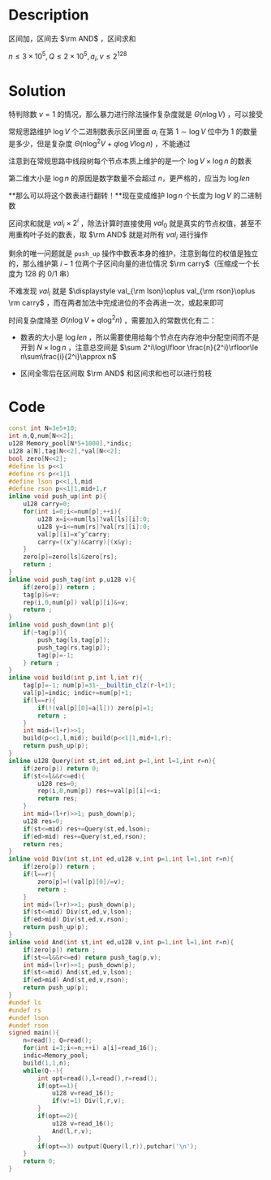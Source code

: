 # Description

区间加，区间去 $\rm AND$ ，区间求和

$n\le 3\times 10^5,Q\le 2\times 10^5,a_i,v\le 2^{128}$

# Solution

特判除数 $v=1$ 的情况，那么暴力进行除法操作复杂度就是 $\Theta(n\log V)$ ，可以接受

常规思路维护 $\log V$ 个二进制数表示区间里面 $a_i$ 在第 $1\sim \log V$ 位中为 $1$ 的数量是多少，但是复杂度 $\Theta(n\log^2V+q\log V\log n)$ ，不能通过

注意到在常规思路中线段树每个节点本质上维护的是一个 $\log V\times \log n$ 的数表

第二维大小是 $\log n$ 的原因是数字数量不会超过 $n$，更严格的，应当为 $\log len$

**那么可以将这个数表进行翻转！**现在变成维护 $\log n$ 个长度为 $\log V$ 的二进制数

区间求和就是 $val_i\times2^{i}$ ，除法计算时直接使用 $val_0$ 就是真实的节点权值，甚至不用重构叶子处的数表，取 $\rm AND$ 就是对所有 $val_i$ 进行操作

剩余的唯一问题就是 `push_up` 操作中数表本身的维护，注意到每位的权值是独立的，那么维护第 $i-1$ 位两个子区间向量的进位情况 $\rm carry$（压缩成一个长度为 $128$ 的 $0/1$ 串）

不难发现 $val_i$ 就是 $\displaystyle val_{\rm lson}\oplus val_{\rm rson}\oplus \rm carry$ ，而在两者加法中完成进位的不会再进一次，或起来即可

时间复杂度降至 $\Theta(n\log V+q\log^2n)$ ，需要加入的常数优化有二：

- 数表的大小是 $\log len$ ，所以需要使用给每个节点在内存池中分配空间而不是开到 $N\times \log n$ ，注意总空间是 $\sum 2^i\log\lfloor \frac{n}{2^i}\rfloor\le n\sum\frac{i}{2^i}\approx n$

- 区间全零后在区间取 $\rm AND$ 和区间求和也可以进行剪枝

# Code

```cpp
const int N=3e5+10;
int n,Q,num[N<<2];
u128 Memory_pool[N*5+1000],*indic;
u128 a[N],tag[N<<2],*val[N<<2];
bool zero[N<<2];
#define ls p<<1
#define rs p<<1|1
#define lson p<<1,l,mid
#define rson p<<1|1,mid+1,r
inline void push_up(int p){
	u128 carry=0;
	for(int i=0;i<=num[p];++i){
		u128 x=i<=num[ls]?val[ls][i]:0;
		u128 y=i<=num[rs]?val[rs][i]:0;
		val[p][i]=x^y^carry;
		carry=((x^y)&carry)|(x&y);
	}
	zero[p]=zero[ls]&zero[rs];
	return ;
}
inline void push_tag(int p,u128 v){
	if(zero[p]) return ;
	tag[p]&=v;
	rep(i,0,num[p]) val[p][i]&=v;
	return ;
}
inline void push_down(int p){
	if(~tag[p]){
		push_tag(ls,tag[p]);
		push_tag(rs,tag[p]);
		tag[p]=-1;
	} return ;
}
inline void build(int p,int l,int r){
	tag[p]=-1; num[p]=31-__builtin_clz(r-l+1);
	val[p]=indic; indic+=num[p]+1;
	if(l==r){
		if(!(val[p][0]=a[l])) zero[p]=1;
		return ;
	}
	int mid=(l+r)>>1;
	build(p<<1,l,mid); build(p<<1|1,mid+1,r);
	return push_up(p);
}
inline u128 Query(int st,int ed,int p=1,int l=1,int r=n){
	if(zero[p]) return 0;
	if(st<=l&&r<=ed){
		u128 res=0;
		rep(i,0,num[p]) res+=val[p][i]<<i;
		return res;
	}
	int mid=(l+r)>>1; push_down(p);
	u128 res=0;
	if(st<=mid) res+=Query(st,ed,lson);
	if(ed>mid) res+=Query(st,ed,rson);
	return res;
}
inline void Div(int st,int ed,u128 v,int p=1,int l=1,int r=n){
	if(zero[p]) return ;
	if(l==r){
		zero[p]=!(val[p][0]/=v);
		return ;
	}
	int mid=(l+r)>>1; push_down(p);
	if(st<=mid) Div(st,ed,v,lson);
	if(ed>mid) Div(st,ed,v,rson);
	return push_up(p);
}
inline void And(int st,int ed,u128 v,int p=1,int l=1,int r=n){
	if(zero[p]) return ;
	if(st<=l&&r<=ed) return push_tag(p,v);
	int mid=(l+r)>>1; push_down(p);
	if(st<=mid) And(st,ed,v,lson);
	if(ed>mid) And(st,ed,v,rson);
	return push_up(p);
}
#undef ls
#undef rs
#undef lson
#undef rson
signed main(){
	n=read(); Q=read();	
	for(int i=1;i<=n;++i) a[i]=read_16();
	indic=Memory_pool;
	build(1,1,n);
	while(Q--){
		int opt=read(),l=read(),r=read();
		if(opt==1){
			u128 v=read_16();
			if(v!=1) Div(l,r,v);	
		}
		if(opt==2){
			u128 v=read_16();
			And(l,r,v);	
		}
		if(opt==3) output(Query(l,r)),putchar('\n');
	}
	return 0;
}
```